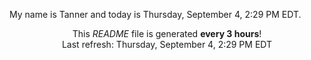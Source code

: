 My name is Tanner and today is Thursday, September 4, 2:29 PM EDT.

<p align="center">This <i>README</i> file is generated <b>every 3 hours</b>!</br>Last refresh: Thursday, September 4, 2:29 PM EDT<br /></p>
